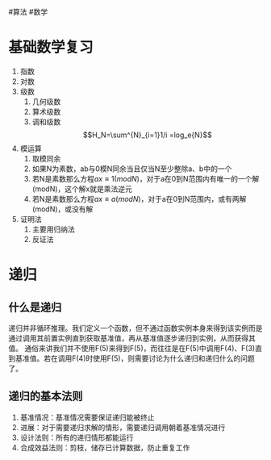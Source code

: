 #算法 #数学
# 基础数学复习
1. 指数
2. 对数
3. 级数
	1. 几何级数
	2. 算术级数
	3. 调和级数$$H_N=\sum^{N}_{i=1}1/i =log_e{N}$$
4. 模运算
	1. 取模同余
	2. 如果N为素数，ab与0模N同余当且仅当N至少整除a、b中的一个
	3. 若N是素数那么方程$ax\equiv{1}(modN)$，对于a在0到N范围内有唯一的一个解(modN)，这个解x就是乘法逆元
	4. 若N是素数那么方程$ax\equiv{a}(modN)$，对于a在0到N范围内，或有两解(modN)，或没有解
5. 证明法
	1. 主要用归纳法
	2. 反证法
# 递归
## 什么是递归
递归并非循环推理。我们定义一个函数，但不通过函数实例本身来得到该实例而是通过调用其前置实例直到获取基准值，再从基准值逐步递归到实例，从而获得其值。
通俗来讲我们并不使用F(5)来得到F(5)，而往往是在F(5)中调用F(4)、F(3)直到基准值。若在调用F(4)时使用F(5)，则需要讨论为什么递归和递归什么的问题了。
## 递归的基本法则
1. 基准情况：基准情况需要保证递归能被终止
2. 进展：对于需要递归求解的情形，需要递归调用朝着基准情况进行
3. 设计法则：所有的递归情形都能运行
4. 合成效益法则：剪枝，储存已计算数据，防止重复工作
